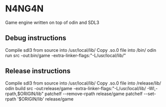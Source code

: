 # N4NG4N

Game engine written on top of odin and SDL3

## Debug instructions
Compile sdl3 from source into /usr/local/lib/
Copy .so.0 file into /bin/
odin run src -out:bin/game -extra-linker-flags:"-L/usr/local/lib/"

## Release instructions
Compile sdl3 from source into /usr/local/lib/
Copy .so.0 file into /release/lib/
odin build src -out:release/game -extra-linker-flags:"-L/usr/local/lib/ -Wl,-rpath,$ORIGIN/lib"
patchelf --remove-rpath release/game
patchelf --set-rpath '$ORIGIN/lib' release/game